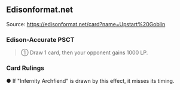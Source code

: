 
## Edisonformat.net

Source: https://edisonformat.net/card?name=Upstart%20Goblin

### Edison-Accurate PSCT

> ① Draw 1 card, then your opponent gains 1000 LP.

### Card Rulings

● If "Infernity Archfiend" is drawn by this effect, it misses its timing.
            